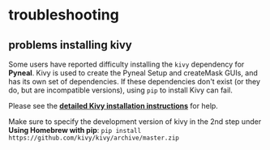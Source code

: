# troubleshooting


## problems installing kivy

Some users have reported difficulty installing the `kivy` dependency for **Pyneal**. Kivy is used to create the Pyneal Setup and createMask GUIs, and has its own set of dependencies. If these dependencies don't exist (or they do, but are incompatible versions), using `pip` to install Kivy can fail. 

Please see the [**detailed Kivy installation instructions**](https://kivy.org/docs/installation/installation-osx.html#using-homebrew-with-pip) for help. 

Make sure to specify the development version of kivy in the 2nd step under **Using Homebrew with pip**: `pip install https://github.com/kivy/kivy/archive/master.zip`